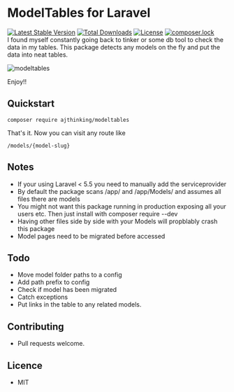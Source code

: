 # ModelTables for Laravel
[![Latest Stable Version](https://poser.pugx.org/ajthinking/modeltables/v/stable)](https://packagist.org/packages/ajthinking/modeltables)
[![Total Downloads](https://poser.pugx.org/ajthinking/modeltables/downloads)](https://packagist.org/packages/ajthinking/modeltables)
[![License](https://poser.pugx.org/ajthinking/modeltables/license)](https://packagist.org/packages/ajthinking/modeltables)
[![composer.lock](https://poser.pugx.org/ajthinking/modeltables/composerlock)](https://packagist.org/packages/ajthinking/modeltables)
<br>
I found myself constantly going back to tinker or some db tool to check the data in my tables. This package detects any models on the fly and put the data into neat tables.

<img src="https://image.ibb.co/b2b23k/modeltables.png" alt="modeltables" border="0">

Enjoy!!

## Quickstart
```
composer require ajthinking/modeltables
```
That's it. Now you can visit any route like 
```
/models/{model-slug}
```

## Notes
- If your using Laravel < 5.5 you need to manually add the serviceprovider
- By default the package scans /app/ and /app/Models/ and assumes all files there are models
- You might not want this package running in production exposing all your users etc. Then just install with composer require --dev
- Having other files side by side with your Models will propblably crash this package
- Model pages need to be migrated before accessed

## Todo
- Move model folder paths to a config
- Add path prefix to config
- Check if model has been migrated
- Catch exceptions
- Put links in the table to any related models.


## Contributing
- Pull requests welcome.

## Licence
- MIT
